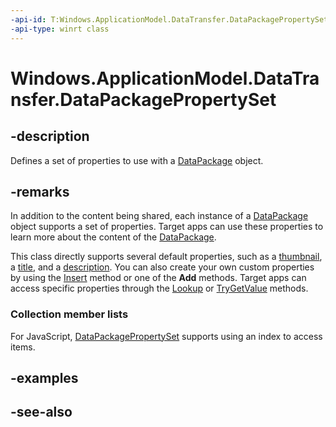 ```yaml
---
-api-id: T:Windows.ApplicationModel.DataTransfer.DataPackagePropertySet
-api-type: winrt class
---
```


<!-- Class syntax.
public class DataPackagePropertySet : Windows.ApplicationModel.DataTransfer.IDataPackagePropertySet, Windows.ApplicationModel.DataTransfer.IDataPackagePropertySet2, Windows.ApplicationModel.DataTransfer.IDataPackagePropertySet3, Windows.Foundation.Collections.IIterable<Windows.Foundation.Collections.IKeyValuePair<System.String, System.Object>>, Windows.Foundation.Collections.IMap<System.String, System.Object>
-->

# Windows.ApplicationModel.DataTransfer.DataPackagePropertySet

## -description
Defines a set of properties to use with a [DataPackage](datapackage.md) object.

## -remarks
In addition to the content being shared, each instance of a [DataPackage](datapackage.md) object supports a set of properties. Target apps can use these properties to learn more about the content of the [DataPackage](datapackage.md).

This class directly supports several default properties, such as a [thumbnail](datapackagepropertyset_thumbnail.md), a [title](datapackagepropertyset_title.md), and a [description](datapackagepropertyset_description.md). You can also create your own custom properties by using the [Insert](datapackagepropertyset_insert_2123640444.md) method or one of the **Add** methods. Target apps can access specific properties through the [Lookup](datapackagepropertyset_lookup_711408188.md) or [TryGetValue](datapackagepropertyset_trygetvalue.md) methods.

### Collection member lists

For JavaScript, [DataPackagePropertySet](datapackagepropertyset.md) supports using an index to access items.

## -examples

## -see-also